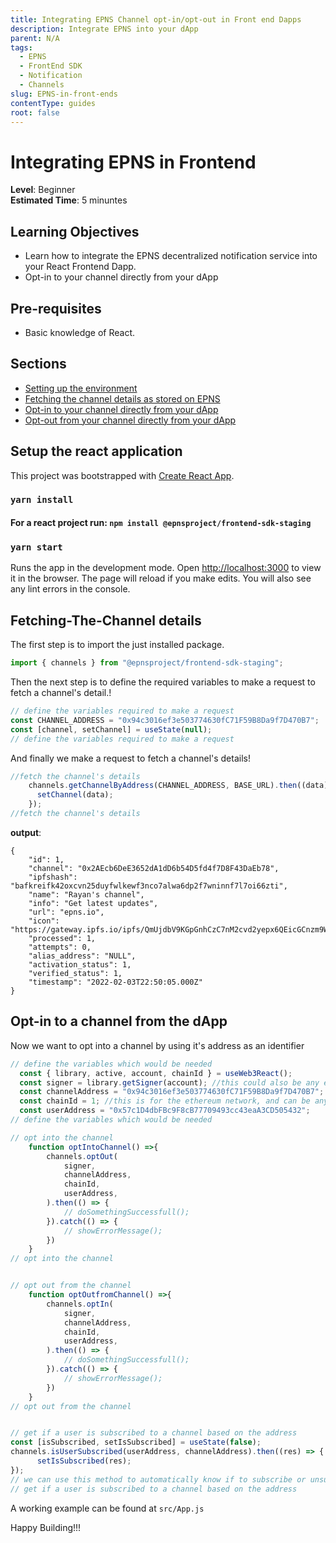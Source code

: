 ```yaml
---
title: Integrating EPNS Channel opt-in/opt-out in Front end Dapps
description: Integrate EPNS into your dApp
parent: N/A
tags:
  - EPNS
  - FrontEnd SDK
  - Notification
  - Channels
slug: EPNS-in-front-ends
contentType: guides
root: false
---
```

# Integrating EPNS in Frontend
**Level**: Beginner  
**Estimated Time**: 5 minuntes

## Learning Objectives

- Learn how to integrate the EPNS decentralized notification service into your React Frontend Dapp.
- Opt-in to your channel directly from your dApp

## Pre-requisites

- Basic knowledge of React.

## Sections
- [Setting up the environment](#setup)
- [Fetching the channel details as stored on EPNS](#fetching-the-channels)
- [Opt-in to your channel directly from your dApp](#optin-to-channel)
- [Opt-out from your channel directly from your dApp](#optout-from-channel)

## Setup the react application

This project was bootstrapped with [Create React App](https://github.com/facebook/create-react-app).

### `yarn install` 

#### For a react project run: `npm install @epnsproject/frontend-sdk-staging` 

### `yarn start`

Runs the app in the development mode.
Open [http://localhost:3000](http://localhost:3000) to view it in the browser.
The page will reload if you make edits.
You will also see any lint errors in the console.



## Fetching-The-Channel details

The first step is to import the just installed package.
```javascript
import { channels } from "@epnsproject/frontend-sdk-staging";
```

Then the next step is to define the required variables to make a request to fetch a channel's detail.!
```javascript
// define the variables required to make a request
const CHANNEL_ADDRESS = "0x94c3016ef3e503774630fC71F59B8Da9f7D470B7";
const [channel, setChannel] = useState(null);
// define the variables required to make a request
```
And finally we make a request to fetch a channel's details!
```javascript
//fetch the channel's details
    channels.getChannelByAddress(CHANNEL_ADDRESS, BASE_URL).then((data) => {
      setChannel(data);
    });
//fetch the channel's details
```
**output**:
```
{
    "id": 1,
    "channel": "0x2AEcb6DeE3652dA1dD6b54D5fd4f7D8F43DaEb78",
    "ipfshash": "bafkreifk42oxcvn25duyfwlkewf3nco7alwa6dp2f7wninnf7l7oi66zti",
    "name": "Rayan's channel",
    "info": "Get latest updates",
    "url": "epns.io",
    "icon": "https://gateway.ipfs.io/ipfs/QmUjdbV9KGpGnhCzC7nM2cvd2yepx6QEicGCnzm9WxNxD8",
    "processed": 1,
    "attempts": 0,
    "alias_address": "NULL",
    "activation_status": 1,
    "verified_status": 1,
    "timestamp": "2022-02-03T22:50:05.000Z"
}
```

## Opt-in to a channel from the dApp

Now we want to opt into a channel by using it's address as an identifier
```javascript
// define the variables which would be needed 
  const { library, active, account, chainId } = useWeb3React();
  const signer = library.getSigner(account); //this could also be any entity which has a method `_signTypedData(domain, type, message)` which is capable of signing messages using eip 712.
  const channelAddress = "0x94c3016ef3e503774630fC71F59B8Da9f7D470B7"; //the address of the channel we want to op-in to or opt-out from
  const chainId = 1; //this is for the ethereum network, and can be any of out supported chains.
  const userAddress = "0x57c1D4dbFBc9F8cB77709493cc43eaA3CD505432";
// define the variables which would be needed 

// opt into the channel
    function optIntoChannel() =>{
		channels.optOut(
            signer,
            channelAddress,
            chainId,
            userAddress,
        ).then(() => {
			// doSomethingSuccessfull();
		}).catch(() => {
			// showErrorMessage();
		})
	}
// opt into the channel


// opt out from the channel
    function optOutfromChannel() =>{
		channels.optIn(
            signer,
            channelAddress,
            chainId,
            userAddress,
        ).then(() => {
			// doSomethingSuccessfull();
		}).catch(() => {
			// showErrorMessage();
		})
	}
// opt out from the channel


// get if a user is subscribed to a channel based on the address
const [isSubscribed, setIsSubscribed] = useState(false);
channels.isUserSubscribed(userAddress, channelAddress).then((res) => {
      setIsSubscribed(res);
});
// we can use this method to automatically know if to subscribe or unsubscribe a user's account based on if it is alreadt subscribed.
// get if a user is subscribed to a channel based on the address
```

A working example can be found at `src/App.js`

Happy Building!!!